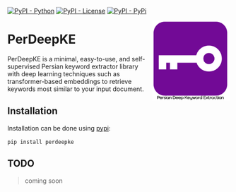[![PyPI - Python](https://img.shields.io/badge/python-3.8-blue.svg)](https://pypi.org/project/keybert/)
[![PyPI - License](https://img.shields.io/badge/license-MIT-green.svg)](https://github.com/MaartenGr/keybert/blob/master/LICENSE)
[![PyPI - PyPi](https://img.shields.io/pypi/v/PerDeepKE)](https://pypi.org/project/PerDeepKE/)

<img src="images/logo.png" width="35%" height="35%" align="right" />

# PerDeepKE

PerDeepKE is a minimal, easy-to-use, and self-supervised Persian keyword extractor library with deep learning techniques such as transformer-based embeddings to retrieve keywords most similar to your input document.

## Installation
Installation can be done using [pypi](https://pypi.org/project/PerDeepKE/):

```
pip install perdeepke
```
## TODO
> coming soon